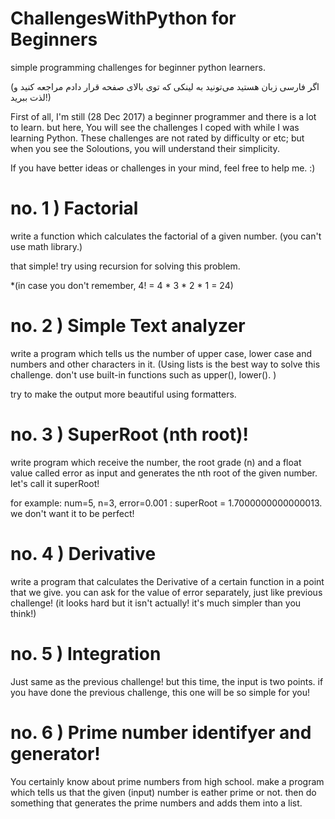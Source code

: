 # ChallengesWithPython for Beginners
simple programming challenges for beginner python learners. 

(اگر فارسی زبان هستید می‌تونید به لینکی که توی بالای صفحه قرار دادم مراجعه کنید و لذت ببرید!)

First of all, I'm still (28 Dec 2017) a beginner programmer and there is a lot to learn. but here, You will see the challenges I coped with while I was learning Python. These challenges are not rated by difficulty or etc; but when you see the Soloutions, you will understand their simplicity. 

If you have better ideas or challenges in your mind, feel free to help me. :)

# no. 1 ) Factorial
write a function which calculates the factorial of a given number. (you can't use math library.)

that simple! try using recursion for solving this problem. 

*(in case you don't remember, 4! = 4 * 3 * 2 * 1 = 24) 


# no. 2 ) Simple Text analyzer
write a program which tells us the number of upper case, lower case and numbers and other characters in it. 
(Using lists is the best way to solve this challenge. don't use built-in functions such as upper(), lower(). )

try to make the output more beautiful using formatters. 


# no. 3 ) SuperRoot (nth root)!
write program which receive the number, the root grade (n) and a float value called error as input and generates the nth root of the given number. let's call it superRoot!

for example: num=5, n=3, error=0.001 : superRoot = 1.7000000000000013. we don't want it to be perfect!


# no. 4 ) Derivative
write a program that calculates the Derivative of a certain function in a point that we give. you can ask for the value of error separately, just like previous challenge! (it looks hard but it isn't actually! it's much simpler than you think!)  


# no. 5 ) Integration
Just same as the previous challenge! but this time, the input is two points. if you have done the previous challenge, this one will be so simple for you!


# no. 6 ) Prime number identifyer and generator!
You certainly know about prime numbers from high school. make a program which tells us that the given (input) number is eather prime or not. then do something that generates the prime numbers and adds them into a list. 

